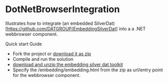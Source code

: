 # DotNetBrowserIntegration

Illustrates how to integrate (an embedded SilverDat)[https://github.com/DATGROUP/EmbeddingSilverDat] into a a .NET webbrowser component.

Quick start Guide 
  * Fork the project or [download it as zip](https://github.com/DATGROUP/EmbeddingSilverDat/archive/master.zip)
  * Compile and run the solution
  * [download and unzip the embedding silver dat toolkit](https://github.com/DATGROUP/DotNetBrowserIntegration/archive/master.zip)
  * Specify the /embedding/embedding.html from the zip as url/entry point for the webbrowser component.
